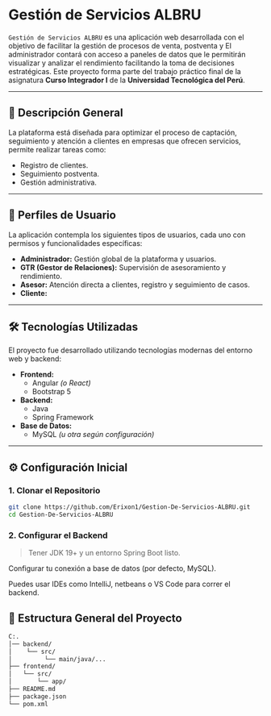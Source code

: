# Gestión de Servicios ALBRU

`Gestión de Servicios ALBRU` es una aplicación web desarrollada con el objetivo de facilitar la gestión de procesos de venta, postventa y El administrador contará con acceso a paneles de datos  que le permitirán visualizar y analizar el rendimiento facilitando la toma de decisiones estratégicas. Este proyecto forma parte del trabajo práctico final de la asignatura **Curso Integrador I** de la **Universidad Tecnológica del Perú**.

---

## 📌 Descripción General

La plataforma está diseñada para optimizar el proceso de captación, seguimiento y atención a clientes en empresas que ofrecen servicios, permite realizar tareas como:

- Registro de clientes.
- Seguimiento postventa.
- Gestión administrativa.

---

## 👥 Perfiles de Usuario

La aplicación contempla los siguientes tipos de usuarios, cada uno con permisos y funcionalidades específicas:

- **Administrador:** Gestión global de la plataforma y usuarios.
- **GTR (Gestor de Relaciones):** Supervisión de asesoramiento y rendimiento.
- **Asesor:** Atención directa a clientes, registro y seguimiento de casos.
- **Cliente:**
---

## 🛠️ Tecnologías Utilizadas

El proyecto fue desarrollado utilizando tecnologías modernas del entorno web y backend:

- **Frontend:**
  - Angular *(o React)*
  - Bootstrap 5
- **Backend:**
  - Java
  - Spring Framework
- **Base de Datos:**
  - MySQL *(u otra según configuración)*

---

## ⚙️ Configuración Inicial

### 1. Clonar el Repositorio
   ```bash
  git clone https://github.com/Erixon1/Gestion-De-Servicios-ALBRU.git
  cd Gestion-De-Servicios-ALBRU
  ```
### 2. Configurar el Backend
> Tener JDK 19+ y un entorno Spring Boot listo.

Configurar tu conexión a base de datos (por defecto, MySQL).

Puedes usar IDEs como IntelliJ, netbeans o VS Code para correr el backend.

## 📄 Estructura General del Proyecto
```bash
C:.
│── backend/
│    └── src/
│         └── main/java/...
├── frontend/
│   └── src/
│       └── app/
├── README.md
├── package.json
└── pom.xml
